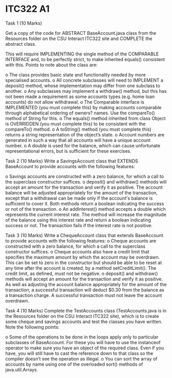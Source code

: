 ITC322 A1
=========

Task 1 (10 Marks)

Get a copy of the code for ABSTRACT BaseAccount.java class from the Resources folder on the CSU Interact ITC322 site and
COMPLETE the abstract class.

This will require IMPLEMENTING the single method of the COMPARABLE <T> INTERFACE and, to be perfectly strict, to make 
inherited equals() consistent with this. Points to note about the class are:

  o The class provides basic state and functionality needed by more specialised accounts.
  o All concrete subclasses will need to IMPLEMENT a deposit() method, whose implementation may differ from one subclass
    to another.
  o Any subclasses may implement a withdraw() method, but this has not been made a requirement as some accounts types 
    (e.g. home loan accounts) do not allow withdrawal.
  o The Comparable <T> interface is IMPLEMENTED (you must complete this) by making accounts comparable through 
    alphabetical ordering of owners? names. Use the compareTo() method of String for this.
  o The equals() method inherited from class Object is OVERRIDDEN (you must complete this) to be
    consistent with the compareTo() method.
  o A toString() method (you must complete this) returns a string representation of the object’s state.
  o Account numbers are generated in such a way that all accounts will have a unique account number.
  o A double is used for the balance, which can cause unfortunate representational errors, but is sufficient for these
    exercises. 
    
Task 2 (10 Marks)
Write a SavingsAccount class that EXTENDS BaseAccount to provide accounts with the following features:	

  o Savings accounts are constructed with a zero balance, for which a call to the superclass constructor suffices.
  o deposit() and withdraw() methods will accept an amount for the transaction and verify it as positive. The account
    balance will be adjusted appropriately for the amount of the transaction, except that a withdrawal can be made only
    if the account's balance is sufficient to cover it. Both methods return a boolean indicating the success or not of
    the transaction.
  o An addInterest() method accepts a double which represents the current interest rate. The method will increase the 
    magnitude of the balance using this interest rate and return a boolean indicating success or not. The transaction 
    fails if the interest rate is not positive.
    
Task 3 (10 Marks)
Write a ChequeAccount class that extends BaseAccount to provide accounts with the following
features:
  o Cheque accounts are constructed with a zero balance, for which a call to the superclass constructor suffices.
  o Cheque accounts also have a credit limit that specifies the maximum amount by which the account may be overdrawn. 
    This can be set to zero in the constructor but should be able to be reset at any time after the account is created, 
    by a method setCreditLimit(). The credit limit, as defined, must not be negative.
  o deposit() and withdraw() methods will accept an amount for the transaction and verify it as positive. As well as 
    adjusting the account balance appropriately for the amount of the transaction, a successful transaction will deduct
    $0.30 from the balance as a transaction charge. A successful transaction must not leave the account overdrawn.
    
Task 4 (10 Marks)
Complete the TestAccounts class (TestAccounts.java is in the Resources folder on the CSU Interact ITC322 site), which is
to create some cheque and savings accounts and test the classes you have written. Note the following points:

  o Some of the operations to be done in the loops apply only to particular subclasses of BaseAccount. For these you 
  will have to use the instanceof operator to make sure you have an object of the required class. Even if you have, you
  will still have to cast the reference down to that class so the compiler doesn’t see the operation as illegal.
  o You can sort the array of accounts by name using one of the overloaded sort() methods of java.util.Arrays.

